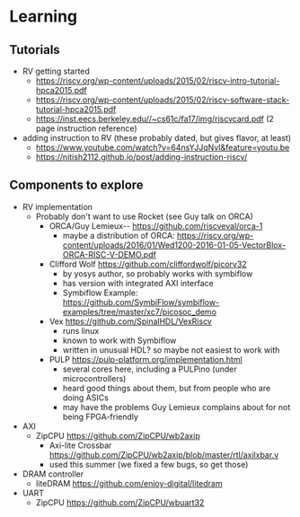 # Learning

## Tutorials

* RV getting started
	 *  https://riscv.org/wp-content/uploads/2015/02/riscv-intro-tutorial-hpca2015.pdf
	 *  https://riscv.org/wp-content/uploads/2015/02/riscv-software-stack-tutorial-hpca2015.pdf
	 *  https://inst.eecs.berkeley.edu//~cs61c/fa17/img/riscvcard.pdf (2 page instruction reference)
*	adding instruction to RV (these probably dated, but gives flavor, at least)
  	  *  https://www.youtube.com/watch?v=64nsYJJqNvI&feature=youtu.be
	  * https://nitish2112.github.io/post/adding-instruction-riscv/


## Components to explore

* RV implementation
  * Probably don't want to use Rocket (see Guy talk on ORCA)
	  * ORCA/Guy Lemieux-- https://github.com/riscveval/orca-1
	     * maybe a distribution of ORCA: https://riscv.org/wp-content/uploads/2016/01/Wed1200-2016-01-05-VectorBlox-ORCA-RISC-V-DEMO.pdf
	 * Clifford Wolf https://github.com/cliffordwolf/picorv32
	     * by yosys author, so probably works with symbiflow
         * has version with integrated AXI interface 
	     * Symbiflow Example: https://github.com/SymbiFlow/symbiflow-examples/tree/master/xc7/picosoc_demo
	 * Vex https://github.com/SpinalHDL/VexRiscv
	     * runs linux
	     * known to work with Symbiflow
		 * written in  unusual HDL? so maybe not easiest to work with
	 * PULP https://pulp-platform.org/implementation.html
         * several cores here, including a PULPino (under microcontrollers)
	     * heard good things about them, but from people who are doing ASICs
		 * may have the problems Guy Lemieux complains about for not being FPGA-friendly
* AXI
     * ZipCPU https://github.com/ZipCPU/wb2axip
     	* Axi-lite Crossbar https://github.com/ZipCPU/wb2axip/blob/master/rtl/axilxbar.v
        * used this summer (we fixed a few bugs, so get those)
* DRAM controller
	* liteDRAM https://github.com/enjoy-digital/litedram
* UART
    * ZipCPU https://github.com/ZipCPU/wbuart32




